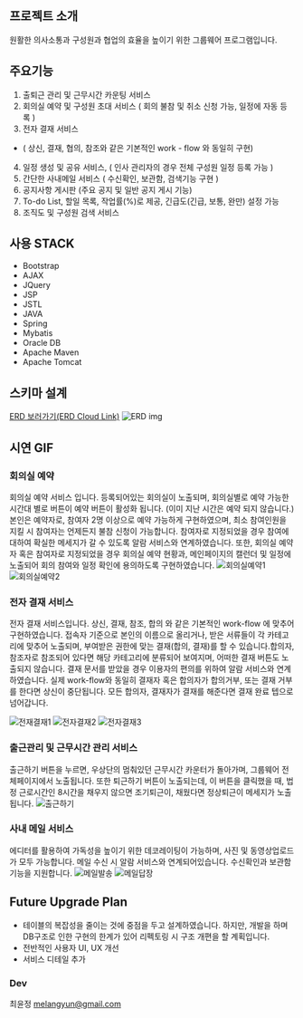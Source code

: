 ## 프로젝트 소개

원활한 의사소통과 구성원과 협업의 효율을 높이기 위한 그룹웨어 프로그램입니다.

## 주요기능
1. 출퇴근 관리 및 근무시간 카운팅 서비스
2. 회의실 예약 및 구성원 초대 서비스 ( 회의 불참 및 취소 신청 가능, 일정에 자동 등록 )
3. 전자 결재 서비스
  - ( 상신, 결재, 협의, 참조와 같은 기본적인 work - flow 와 동일히 구현)
4. 일정 생성 및 공유 서비스, ( 인사 관리자의 경우 전체 구성원 일정 등록 가능 )
5. 간단한 사내메일 서비스 ( 수신확인, 보관함, 검색기능 구현 )
6. 공지사항 게시판 (주요 공지 및 일반 공지 게시 기능)
7. To-do List, 할일 목록, 작업률(%)로 제공, 긴급도(긴급, 보통, 완만) 설정 가능
8. 조직도 및 구성원 검색 서비스

## 사용 STACK
- Bootstrap
- AJAX
- JQuery
- JSP
- JSTL
- JAVA
- Spring
- Mybatis
- Oracle DB
- Apache Maven
- Apache Tomcat

## 스키마 설계
[ERD 보러가기(ERD Cloud Link)](https://www.erdcloud.com/d/bHGwDJMBXx8qSuuNf)
![ERD img](https://user-images.githubusercontent.com/52588452/75664976-bba24a80-5cb6-11ea-80e3-017d520a20f9.png)


## 시연 GIF
### 회의실 예약
회의실 예약 서비스 입니다.
등록되어있는 회의실이 노출되며, 회의실별로 예약 가능한 시간대 별로 버튼이 예약 버튼이 활성화 됩니다.
(이미 지난 시간은 예약 되지 않습니다.)
본인은 예약자로, 참여자 2명 이상으로 예약 가능하게 구현하였으며, 최소 참여인원을 지킬 시 참여자는 언제든지 불참 신청이 가능합니다.
참여자로 지정되었을 경우 참여에 대하여 확실한 메세지가 갈 수 있도록 알람 서비스와 연계하였습니다. 
또한, 회의실 예약자 혹은 참여자로 지정되었을 경우 회의실 예약 현황과, 메인페이지의 캘런더 및 일정에 노출되어 회의 참여와 일정 확인에 용의하도록 구현하였습니다. 
![회의실예약1](https://user-images.githubusercontent.com/52588452/75668948-73d2f180-5cbd-11ea-8200-3ae192b5b6fb.gif)
![회의실예약2](https://user-images.githubusercontent.com/52588452/75668954-77ff0f00-5cbd-11ea-9a5e-9bcc692c332c.gif)

### 전자 결재 서비스
전자 결재 서비스입니다.
상신, 결재, 참조, 합의 와 같은 기본적인 work-flow 에 맞추어 구현하였습니다.
접속자 기준으로 본인의 이름으로 올리거나, 받은 서류들이 각 카테고리에 맞추어 노출되며, 부여받은 권한에 맞는 결재(합의, 결재)를 할 수 있습니다.합의자, 참조자로 참조되어 있다면 해당 카테고리에 분류되어 보여지며, 어떠한 결재 버튼도 노출되지 않습니다.
결재 문서를 받았을 경우 이용자의 편의를 위하여 알람 서비스와 연계하였습니다.
실제 work-flow와 동일히 결재자 혹은 합의자가 합의거부, 또는 결재 거부를 한다면 상신이 중단됩니다. 모든 합의자, 결재자가 결재를 해준다면 결재 완료 텝으로 넘어갑니다.

![전재결재1](https://user-images.githubusercontent.com/52588452/75669340-3b7fe300-5cbe-11ea-8cbc-b47bc09eda48.gif)
![전자결재2](https://user-images.githubusercontent.com/52588452/75669343-3d49a680-5cbe-11ea-8290-ed61a034955d.gif)
![전자결재3](https://user-images.githubusercontent.com/52588452/75669349-3f136a00-5cbe-11ea-9bf1-dd014003e34b.gif)



### 출근관리 및 근무시간 관리 서비스
출근하기 버튼을 누르면, 우상단의 멈춰있던 근무시간 카운터가 돌아가며, 그룹웨어 전체페이지에서 노출됩니다.
또한 퇴근하기 버튼이 노출되는데, 이 버튼을 클릭했을 때, 법정 근로시간인 8시간을 채우지 않으면 조기퇴근이, 채웠다면 정상퇴근이 메세지가 노출됩니다.
![출근하기](https://user-images.githubusercontent.com/52588452/75668378-99133000-5cbc-11ea-9179-cbeacd72e279.gif)


### 사내 메일 서비스
에디터를 활용하여 가독성을 높이기 위한 데코레이팅이 가능하며, 사진 및 동영상업로드가 모두 가능합니다.
메일 수신 시 알람 서비스와 연계되어있습니다.
수신확인과 보관함 기능을 지원합니다.
![메일발송](https://user-images.githubusercontent.com/52588452/75670382-f957a100-5cbf-11ea-996f-a403fc230e1d.gif)
![메일답장](https://user-images.githubusercontent.com/52588452/75670375-f78ddd80-5cbf-11ea-8ab1-aa25fa004021.gif)



## Future Upgrade Plan
- 테이블의 복잡성을 줄이는 것에 중점을 두고 설계하였습니다. 하지만, 개발을 하며 DB구조로 인한 구현의 한계가 있어 리펙토링 시 구조 개편을 할 계획입니다.
- 전반적인 사용자 UI, UX 개선
- 서비스 디테일 추가

### Dev
최윤정
melangyun@gmail.com
